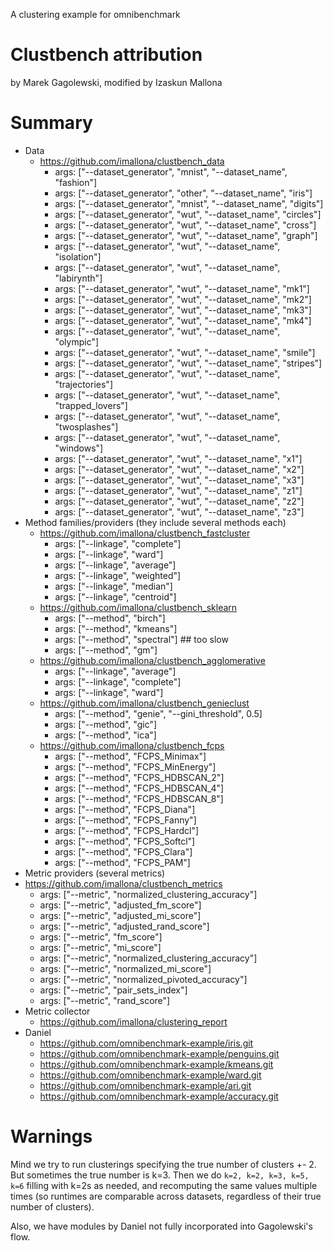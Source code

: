 A clustering example for omnibenchmark

# Clustbench attribution

by Marek Gagolewski, modified by Izaskun Mallona

# Summary

- Data
  - https://github.com/imallona/clustbench_data 
    - args: ["--dataset_generator", "mnist", "--dataset_name", "fashion"]
    - args: ["--dataset_generator", "other", "--dataset_name", "iris"]
    - args: ["--dataset_generator", "mnist", "--dataset_name", "digits"]
    - args: ["--dataset_generator", "wut", "--dataset_name", "circles"]
    - args: ["--dataset_generator", "wut", "--dataset_name", "cross"]
    - args: ["--dataset_generator", "wut", "--dataset_name", "graph"]
    - args: ["--dataset_generator", "wut", "--dataset_name", "isolation"]
    - args: ["--dataset_generator", "wut", "--dataset_name", "labirynth"]
    - args: ["--dataset_generator", "wut", "--dataset_name", "mk1"]
    - args: ["--dataset_generator", "wut", "--dataset_name", "mk2"]
    - args: ["--dataset_generator", "wut", "--dataset_name", "mk3"]
    - args: ["--dataset_generator", "wut", "--dataset_name", "mk4"]
    - args: ["--dataset_generator", "wut", "--dataset_name", "olympic"]
    - args: ["--dataset_generator", "wut", "--dataset_name", "smile"]
    - args: ["--dataset_generator", "wut", "--dataset_name", "stripes"]
    - args: ["--dataset_generator", "wut", "--dataset_name", "trajectories"]
    - args: ["--dataset_generator", "wut", "--dataset_name", "trapped_lovers"]
    - args: ["--dataset_generator", "wut", "--dataset_name", "twosplashes"]
    - args: ["--dataset_generator", "wut", "--dataset_name", "windows"]
    - args: ["--dataset_generator", "wut", "--dataset_name", "x1"]
    - args: ["--dataset_generator", "wut", "--dataset_name", "x2"]
    - args: ["--dataset_generator", "wut", "--dataset_name", "x3"]
    - args: ["--dataset_generator", "wut", "--dataset_name", "z1"]
    - args: ["--dataset_generator", "wut", "--dataset_name", "z2"]
    - args: ["--dataset_generator", "wut", "--dataset_name", "z3"]
- Method families/providers (they include several methods each)
  - https://github.com/imallona/clustbench_fastcluster
    - args: ["--linkage", "complete"]
    - args: ["--linkage", "ward"]
    - args: ["--linkage", "average"]
    - args: ["--linkage", "weighted"]
    - args: ["--linkage", "median"]
    - args: ["--linkage", "centroid"]
  - https://github.com/imallona/clustbench_sklearn 
    - args: ["--method", "birch"]
    - args: ["--method", "kmeans"]
    - args: ["--method", "spectral"] ## too slow
    - args: ["--method", "gm"]
  - https://github.com/imallona/clustbench_agglomerative
    - args: ["--linkage", "average"]
    - args: ["--linkage", "complete"]
    - args: ["--linkage", "ward"]
  - https://github.com/imallona/clustbench_genieclust
    - args: ["--method", "genie", "--gini_threshold", 0.5]
    - args: ["--method", "gic"]
    - args: ["--method", "ica"]
  - https://github.com/imallona/clustbench_fcps
    - args: ["--method", "FCPS_Minimax"]
    - args: ["--method", "FCPS_MinEnergy"]
    - args: ["--method", "FCPS_HDBSCAN_2"]
    - args: ["--method", "FCPS_HDBSCAN_4"]
    - args: ["--method", "FCPS_HDBSCAN_8"]
    - args: ["--method", "FCPS_Diana"]
    - args: ["--method", "FCPS_Fanny"]
    - args: ["--method", "FCPS_Hardcl"]
    - args: ["--method", "FCPS_Softcl"]
    - args: ["--method", "FCPS_Clara"]
    - args: ["--method", "FCPS_PAM"]
- Metric providers (several metrics)
 - https://github.com/imallona/clustbench_metrics
    - args: ["--metric", "normalized_clustering_accuracy"]
    - args: ["--metric", "adjusted_fm_score"]
    - args: ["--metric", "adjusted_mi_score"]
    - args: ["--metric", "adjusted_rand_score"]
    - args: ["--metric", "fm_score"]
    - args: ["--metric", "mi_score"]
    - args: ["--metric", "normalized_clustering_accuracy"]
    - args: ["--metric", "normalized_mi_score"]
    - args: ["--metric", "normalized_pivoted_accuracy"]
    - args: ["--metric", "pair_sets_index"]
    - args: ["--metric", "rand_score"]
- Metric collector
  - https://github.com/imallona/clustering_report
- Daniel
  - https://github.com/omnibenchmark-example/iris.git
  - https://github.com/omnibenchmark-example/penguins.git
  - https://github.com/omnibenchmark-example/kmeans.git
  - https://github.com/omnibenchmark-example/ward.git
  - https://github.com/omnibenchmark-example/ari.git
  - https://github.com/omnibenchmark-example/accuracy.git
  
# Warnings

Mind we try to run clusterings specifying the true number of clusters +- 2. But sometimes the true number is k=3. Then we do `k=2, k=2, k=3, k=5, k=6` filling with k=2s as needed, and recomputing the same values multiple times (so runtimes are comparable across datasets, regardless of their true number of clusters).

Also, we have modules by Daniel not fully incorporated into Gagolewski's flow.
